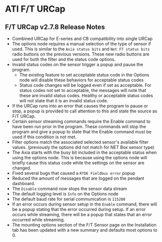 # ATI F/T URCap

<info here>

## F/T URCap v2.7.8 Release Notes

- Combined URCap for E-series and CB compatibility into single URCap
- The options node requires a manual selection of the type of sensor if used. This is similar to the `Axia status bits` and `Net FT status bits` radio buttons on the previous versions. These new radio buttons are used for both the filter and the status code options.
- Invalid status codes on the sensor trigger a popup and pause the program.
   - The existing feature to set acceptable status code in the Options node will disable these behaviors for acceptable status codes
   - Status code changes will be logged even if set as acceptable. For status codes not set to acceptable, the messages will note that these are invalid status codes. Healthy or acceptable status codes will not state that it is an invalid status code.
- If the URCap runs into an error that causes the program to pause or stop, a popup is provided to call attention to this and state the source as F/T URCap.
- Certain sensor streaming commands require the Enable command to have been run prior in the program. These commands will stop the program and give a popup to state that the Enable command must be used if this condition is not met.
- Filter options match the associated selected sensor's available filter values. (previously the options did not match for NET Box sensor type)
- The Axia starts with the busy bit included in the acceptable status when using the options node. This is because using the options node will briefly cause this status code while the settings on the sensor are changed.
- Fixed several bugs that caused a `RTDE Fieldbus error` popup
- Reduced the amount of messages that are logged on the pendant dashboard.
- The `Disable` command now stops the sensor data stream
- The default logging level is `Info` on the Options node
- The default baud rate for serial communication is `115200`
- If an error occurs during sensor setup in the `Enable` command, there will be a popup stating that the error occurred during setup. If an error occurs while streaming, there will be a popup that states that an error occurred while streaming.
- The mounting options section of the F/T Sensor page on the Installation tab has been updated with a new summary and defaults most options to 0.
